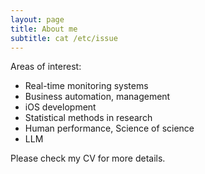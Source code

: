 ```yaml
---
layout: page
title: About me
subtitle: cat /etc/issue
---
```


Areas of interest: 
- Real-time monitoring systems
- Business automation, management
- iOS development
- Statistical methods in research
- Human performance, Science of science
- LLM

Please check my CV for more details.
<object data="{{ site.url }}{{ site.baseurl }}/docs/VZ_CV.pdf" width="1000" height="1000" type="application/pdf"></object>
